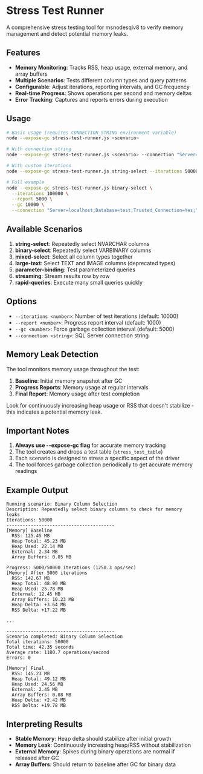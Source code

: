 # Stress Test Runner

A comprehensive stress testing tool for msnodesqlv8 to verify memory management and detect potential memory leaks.

## Features

- **Memory Monitoring**: Tracks RSS, heap usage, external memory, and array buffers
- **Multiple Scenarios**: Tests different column types and query patterns
- **Configurable**: Adjust iterations, reporting intervals, and GC frequency
- **Real-time Progress**: Shows operations per second and memory deltas
- **Error Tracking**: Captures and reports errors during execution

## Usage

```bash
# Basic usage (requires CONNECTION_STRING environment variable)
node --expose-gc stress-test-runner.js <scenario>

# With connection string
node --expose-gc stress-test-runner.js <scenario> --connection "Server=localhost;Database=test;..."

# With custom iterations
node --expose-gc stress-test-runner.js string-select --iterations 50000

# Full example
node --expose-gc stress-test-runner.js binary-select \
  --iterations 100000 \
  --report 5000 \
  --gc 10000 \
  --connection "Server=localhost;Database=test;Trusted_Connection=Yes;"
```

## Available Scenarios

1. **string-select**: Repeatedly select NVARCHAR columns
2. **binary-select**: Repeatedly select VARBINARY columns
3. **mixed-select**: Select all column types together
4. **large-text**: Select TEXT and IMAGE columns (deprecated types)
5. **parameter-binding**: Test parameterized queries
6. **streaming**: Stream results row by row
7. **rapid-queries**: Execute many small queries quickly

## Options

- `--iterations <number>`: Number of test iterations (default: 10000)
- `--report <number>`: Progress report interval (default: 1000)
- `--gc <number>`: Force garbage collection interval (default: 5000)
- `--connection <string>`: SQL Server connection string

## Memory Leak Detection

The tool monitors memory usage throughout the test:

1. **Baseline**: Initial memory snapshot after GC
2. **Progress Reports**: Memory usage at regular intervals
3. **Final Report**: Memory usage after test completion

Look for continuously increasing heap usage or RSS that doesn't stabilize - this indicates a potential memory leak.

## Important Notes

1. **Always use --expose-gc flag** for accurate memory tracking
2. The tool creates and drops a test table (`stress_test_table`)
3. Each scenario is designed to stress a specific aspect of the driver
4. The tool forces garbage collection periodically to get accurate memory readings

## Example Output

```
Running scenario: Binary Column Selection
Description: Repeatedly select binary columns to check for memory leaks
Iterations: 50000
----------------------------------------
[Memory] Baseline
  RSS: 125.45 MB
  Heap Total: 45.23 MB
  Heap Used: 22.14 MB
  External: 2.34 MB
  Array Buffers: 0.05 MB

Progress: 5000/50000 iterations (1250.3 ops/sec)
[Memory] After 5000 iterations
  RSS: 142.67 MB
  Heap Total: 48.90 MB
  Heap Used: 25.78 MB
  External: 12.45 MB
  Array Buffers: 10.23 MB
  Heap Delta: +3.64 MB
  RSS Delta: +17.22 MB

...

----------------------------------------
Scenario completed: Binary Column Selection
Total iterations: 50000
Total time: 42.35 seconds
Average rate: 1180.7 operations/second
Errors: 0

[Memory] Final
  RSS: 145.23 MB
  Heap Total: 49.12 MB
  Heap Used: 24.56 MB
  External: 2.45 MB
  Array Buffers: 0.08 MB
  Heap Delta: +2.42 MB
  RSS Delta: +19.78 MB
```

## Interpreting Results

- **Stable Memory**: Heap delta should stabilize after initial growth
- **Memory Leak**: Continuously increasing heap/RSS without stabilization
- **External Memory**: Spikes during binary operations are normal if released after GC
- **Array Buffers**: Should return to baseline after GC for binary data
